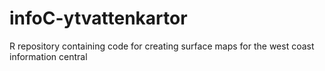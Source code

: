 # infoC-ytvattenkartor
R repository containing code for creating surface maps for the west coast information central
